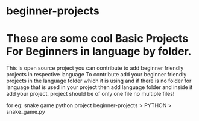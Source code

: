 # beginner-projects
# These are some cool Basic Projects For Beginners in language by folder.
This is open source project you can contribute to add beginner friendly projects in respective language
To contribute add your beginner friendly projects in the language folder which it is using and
if there is no folder for language that is used in your project then add language folder and inside it add your project.
project should be of only one file no multiple files!

for eg: snake game python project
beginner-projects > PYTHON > snake_game.py
